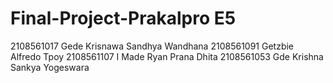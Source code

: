 # Final-Project-Prakalpro E5
2108561017	Gede Krisnawa Sandhya Wandhana
2108561091	Getzbie Alfredo Tpoy
2108561107	I Made Ryan Prana Dhita
2108561053	Gde Krishna Sankya Yogeswara



